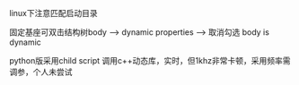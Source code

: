 ﻿linux下注意匹配启动目录

固定基座可双击结构树body --> dynamic properties --> 取消勾选 body is dynamic

python版采用child script 调用c++动态库，实时，但1khz非常卡顿，采用频率需调参，个人未尝试
